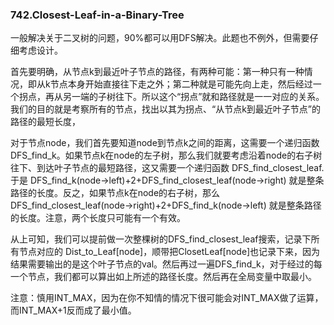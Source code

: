 ### 742.Closest-Leaf-in-a-Binary-Tree

一般解决关于二叉树的问题，90%都可以用DFS解决。此题也不例外，但需要仔细考虑设计。

首先要明确，从节点k到最近叶子节点的路径，有两种可能：第一种只有一种情况，即从k节点本身开始直接往下走之外；第二种就是可能先向上走，然后经过一个拐点，再从另一端的子树往下。所以这个“拐点”就和路径就是一一对应的关系。我们的目的就是考察所有的节点，找出以其为拐点、“从节点k到最近叶子节点”的路径的最短长度，

对于节点node，我们首先要知道node到节点k之间的距离，这需要一个递归函数 DFS_find_k。如果节点k在node的左子树，那么我们就要考虑沿着node的右子树往下、到达叶子节点的最短路径，这又需要一个递归函数 DFS_find_closest_leaf. 于是 DFS_find_k(node->left)+2+DFS_find_closest_leaf(node->right) 就是整条路径的长度。反之，如果节点k在node的右子树，那么 DFS_find_closest_leaf(node->right)+2+DFS_find_k(node->left) 就是整条路径的长度。注意，两个长度只可能有一个有效。

从上可知，我们可以提前做一次整棵树的DFS_find_closest_leaf搜索，记录下所有节点对应的 Dist_to_Leaf[node]，顺带把ClosetLeaf[node]也记录下来，因为结果需要输出的是这个叶子节点的val。然后再过一遍DFS_find_k，对于经过的每一个节点，我们都可以算出如上所述的路径长度。然后再在全局变量中取最小。

注意：慎用INT_MAX，因为在你不知情的情况下很可能会对INT_MAX做了运算，而INT_MAX+1反而成了最小值。
